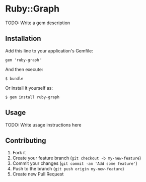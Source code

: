 # Ruby::Graph

TODO: Write a gem description

## Installation

Add this line to your application's Gemfile:

    gem 'ruby-graph'

And then execute:

    $ bundle

Or install it yourself as:

    $ gem install ruby-graph

## Usage

TODO: Write usage instructions here

## Contributing

1. Fork it
2. Create your feature branch (`git checkout -b my-new-feature`)
3. Commit your changes (`git commit -am 'Add some feature'`)
4. Push to the branch (`git push origin my-new-feature`)
5. Create new Pull Request
